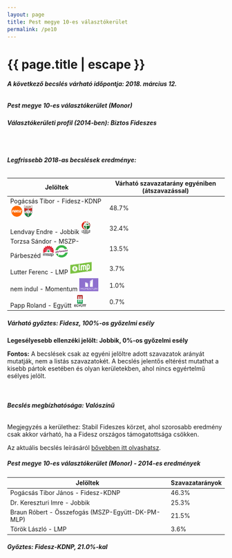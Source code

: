 ```yaml
---
layout: page
title: Pest megye 10-es választókerület
permalink: /pe10
---
```


<h1 class="page-title">{{ page.title | escape }}</h1>

<div class="section">
    <div class="row">
          <div class="col s12"><h6><span><strong>A következő becslés várható időpontja: 2018. március 12.</strong></span></h6>
		  <h5>Pest megye 10-es választókerület (Monor)</h5>
<h6><strong>Választókerületi profil (2014-ben): <span id="profil">Biztos Fideszes</span></strong></h6>
<br/>
<h6><strong>Legfrissebb 2018-as becslések eredménye:</strong></h6>
<table class="striped">
              <thead>
                <tr>
                    <th>Jelöltek</th>
                    <th>Várható szavazatarány egyéniben (átszavazással)</th>
                </tr>
              </thead>
              <tbody>
             <tr>
                  <td>Pogácsás Tibor - Fidesz-KDNP <img src="images/fideszkdnp_logo.png" style="width:55px;height:30px;"></td>
				  <td id="id_fidesz">48.7%</td>
			</tr>
			<tr><td>Lendvay Endre - Jobbik <img src="images/jobbik_logo.png" style="width:23px;height:30px;"></td><td id="id_jobbik">32.4%</td></tr>
<tr>
                  <td>Torzsa Sándor - MSZP-Párbeszéd <img src="images/mszpparbeszed_logo.png" style="width:60px;height:30px;"></td>
				  <td id="id_baloldal">13.5%</td>
			</tr>
			<tr>
                  <td>Lutter Ferenc - LMP <img src="images/lmp_logo.png" style="width:52px;height:30px;"></td>
				  <td id="lmp">3.7%</td>
			</tr>
			<tr>
				  <td>nem indul - Momentum <img src="images/momentum_logo.png" style="width:44px;height:30px;"></td>
				  <td id="id_momentum">1.0%</td>
			</tr>
<tr>
<td>Papp Roland -  Együtt <img src="images/egyutt_logo.png" style="width:31px;height:30px;"></td>
<td id="id_egyutt">0.7%</td>
</tr>                
              </tbody>
            </table>
			<h5>Várható győztes: <span id="gyoztes">Fidesz, </span><span id="esely">100%</span><span>-os győzelmi esély</span></h5>
			<p><strong>Legesélyesebb ellenzéki jelölt: <span id="masodik">Jobbik, </span><span id="esely2">0%</span><span>-os győzelmi esély</span></strong></p>
			
<p><strong>Fontos:</strong> A becslések csak az egyéni jelöltre adott szavazatok arányát mutatják, nem a listás szavazatokét. A becslés jelentős eltérést mutathat a kisebb pártok esetében és olyan kerületekben, ahol nincs egyértelmű esélyes jelölt.</p>
<br/>
			<h6><strong>Becslés megbízhatósága: Valószínű</strong></h6>
<p>Megjegyzés a kerülethez: Stabil Fideszes körzet, ahol szorosabb eredmény csak akkor várható, ha a Fidesz országos támogatottsága csökken.</p>
<p>Az aktuális becslés leírásáról <a href="../metodologia#0305">bővebben itt olvashatsz</a>.</p>
          </div>
    </div>
</div>

<div class="section">
    <div class="row">
          <div class="col s12">
		  <h5>Pest megye 10-es választókerület (Monor) - 2014-es eredmények</h5>
            <table class="striped">
              <thead>
                <tr>
                    <th>Jelöltek</th>
                    <th>Szavazatarányok</th>
                </tr>
              </thead>
              <tbody>
             <tr>
                  <td>Pogácsás Tibor János - Fidesz-KDNP</td>
				  <td>46.3%</td>
			</tr>
			<tr>
			      <td>Dr. Kereszturi Imre - Jobbik</td>
				  <td>25.3%</td>
			</tr>
			<tr>
			      <td>Braun Róbert - Összefogás (MSZP-Együtt-DK-PM-MLP)</td>
				  <td>21.5%</td>  
			</tr>
			<tr>
				  <td>Török László - LMP</td>
				  <td>3.6%</td>
			</tr>  	
              </tbody>
            </table>
			<h5>Győztes: Fidesz-KDNP, 21.0%-kal</h5>
          </div>
    </div>
</div>
